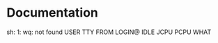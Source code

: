 # Documentation
sh: 1: wq: not found
USER     TTY      FROM             LOGIN@   IDLE   JCPU   PCPU WHAT
